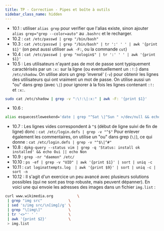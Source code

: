 ```yaml
---
title: TP - Correction - Pipes et boîte à outils
sidebar_class_name: hidden
---
```




- 10.1 : utiliser `alias grep` pour verifier que l'alias existe, sinon ajouter `alias grep="grep --color=auto"` au `.bashrc` et le recharger.
- 10.2 : `cat /etc/passwd | grep "/bin/bash"`
- 10.3 : `cat /etc/passwd | grep "/bin/bash" | tr ':' ' ' | awk '{print $1}'` (on peut aussi utiliser `awk -F:`, ou la commande `cut`)
- 10.4 : `cat /etc/passwd | grep "nologin$" | tr ':' ' ' | awk '{print $1}'`
- 10.5 : Les utilisateurs n'ayant pas de mot de passe sont typiquement caractérisés par un `:x:` sur la ligne (ou eventuellement un `:!:`) dans `/etc/shadow`. On utilise alors un grep 'inversé' (`-v`) pour obtenir les lignes des utilisateurs qui ont vraiment un mot de passe. On utilise aussi un "ou" dans grep (avec `\|`) pour ignorer à la fois les lignes contenant `:!:` et `:x:`.

```bash
sudo cat /etc/shadow | grep -v ":\!:\|:x:" | awk -F: '{print $1}'
```

- 10.6 :

```bash
alias esquecestleweekend='date | grep "^Sat \|^Sun " >/dev/null && echo "Cest le weekend" && echo "Cest le weekend" || echo "Arg il faut encore taffer!"
```

- 10.7 : Les lignes vides correspondent à `^$` (début de ligne suivi de fin de ligne) donc : `cat /etc/login.defs | grep -v "^$"` Pour enlever également les commentaires, on utilise un "ou" dans grep (`\|`), ce qui donne : `cat /etc/login.defs | grep -v "^$\|^#"`
- 10.8 : `dpkg-query --status vim | grep -q 'Status: install ok installed' && echo Oui || echo Non`
- 10.9 : `grep -nr "daemon" /etc/`
- 10.10 : `ps -ef | grep -v "UID" | awk '{print $1}' | sort | uniq -c`
- 10.11 : `cat loginattempts.log  | awk '{print $9}' | sort | uniq -c | sort -n`
- 10.12 : Il s'agit d'un exercice un peu avancé avec plusieurs solutions possibles (qui ne sont pas trop robuste, mais peuvent dépanner). En voici une qui envoie les adresses des images dans un fichier `img.list` :

```bash
curl www.wikimedia.org           \
 | grep "img src"            \
 | sed 's/img src/\n[img]/g' \
 | grep "\[img\]"            \
 | tr '<>"' ' '              \
 | awk '{print $2}'          \
 > img.list
```
